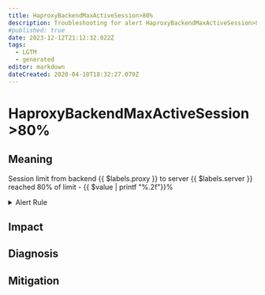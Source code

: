 ```yaml
---
title: HaproxyBackendMaxActiveSession>80%
description: Troubleshooting for alert HaproxyBackendMaxActiveSession>80%
#published: true
date: 2023-12-12T21:12:32.022Z
tags: 
  - LGTM
  - generated
editor: markdown
dateCreated: 2020-04-10T18:32:27.079Z
---
```


# HaproxyBackendMaxActiveSession>80%

## Meaning
[//]: # "Short paragraph that explains what the alert means"
Session limit from backend {{ $labels.proxy }} to server {{ $labels.server }} reached 80% of limit - {{ $value | printf "%.2f"}}%

<details>
  <summary>Alert Rule</summary>

{{% rule "haproxy/embedded-exporter-v2.yml" "HaproxyBackendMaxActiveSession>80%" %}}

<!-- Rule when generated

```yaml
alert: HaproxyBackendMaxActiveSession>80%
expr: ((haproxy_server_max_sessions >0) * 100) / (haproxy_server_limit_sessions > 0) > 80
for: 2m
labels:
    severity: warning
annotations:
    summary: HAProxy backend max active session > 80% (instance {{ $labels.instance }})
    description: |-
        Session limit from backend {{ $labels.proxy }} to server {{ $labels.server }} reached 80% of limit - {{ $value | printf "%.2f"}}%
          VALUE = {{ $value }}
          LABELS = {{ $labels }}
    runbook: https://github.com/srerun/prometheus-alerts/blob/main/content/runbooks/embedded-exporter-v2/HaproxyBackendMaxActiveSession>80%.md

```

-->

</details>


## Impact
[//]: # "What could / will happen if the alert is not addressed"



## Diagnosis
[//]: # "Steps to take to identify the cause of the problem"



## Mitigation
[//]: # "The steps necessary to resolve the alert"
